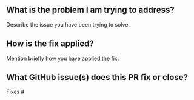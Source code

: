 <!-- 
    Welcome, Athenian! Can you do us two quick favors before you submit your PR?
    
    1. Briefly fill out the sections below. It will make it easy for us to review your code
    2. Put "[WIP]" at the beginning of your PR title if you're not ready to have this merged yet (we have a bot that will tell everyone that it's a work in progress)
-->

## What is the problem I am trying to address?

Describe the issue you have been trying to solve.

## How is the fix applied?

Mention briefly how you have applied the fix.

## What GitHub issue(s) does this PR fix or close?

<!--
    If it doesn't fix any issues, that's ok. You can leave this blank.

    If it does, then use the below "Fixes #<issue number>" notation below
-->

Fixes #

<!-- 
example: Fixes #123
-->
